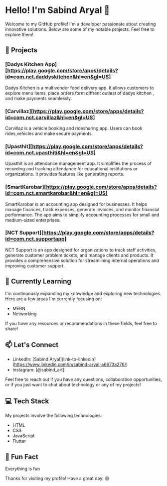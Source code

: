 # Hello! I'm Sabind Aryal 👋

Welcome to my GitHub profile! I'm a developer passionate about creating innovative solutions. Below are some of my notable projects. Feel free to explore them!

## 🚀 Projects

### [Dadys Kitchen App][https://play.google.com/store/apps/details?id=com.nct.daddyskitchen&hl=en&gl=US]
Dadys Kitchen is a multivendor food delivery app. It allows customers to explore menu items, place orders form diffrent outlest of dadys kitchen , and make payments seamlessly.

### [Carvillaz][https://play.google.com/store/apps/details?id=com.nct.carvillaz&hl=en&gl=US]
Carvillaz is a vehicle booking and ridesharing app. Users can book rides,vehicles and make secure payments.

### [Upasthit][https://play.google.com/store/apps/details?id=com.nct.upasthiti&hl=en&gl=US]
Upasthit is an attendance management app. It simplifies the process of recording and tracking attendance for educational institutions or organizations. It provides features like generating reports.

### [SmartKarobar][https://play.google.com/store/apps/details?id=com.nct.smartkarobar&hl=en&gl=US]
SmartKarobar is an accounting app designed for businesses. It helps manage finances, track expenses, generate invoices, and monitor financial performance. The app aims to simplify accounting processes for small and medium-sized enterprises.

### [NCT Support][https://play.google.com/store/apps/details?id=com.nct.supportapp]
NCT Support is an app designed for organizations to track staff activities, generate customer problem tickets, and manage clients and products. It provides a comprehensive solution for streamlining internal operations and improving customer support.


## 🌱 Currently Learning

I'm continuously expanding my knowledge and exploring new technologies. Here are a few areas I'm currently focusing on:

- MERN
- Networking

If you have any resources or recommendations in these fields, feel free to share!

## 📫 Let's Connect

- LinkedIn: [Sabind Aryal](link-to-linkedin](https://www.linkedin.com/in/sabind-aryal-a6673a276/)
- Instagram: [@sabind_art]

Feel free to reach out if you have any questions, collaboration opportunities, or if you just want to chat about technology or any of my projects!

## 💻 Tech Stack

My projects involve the following technologies:

- HTML
- CSS
- JavaScript
- Flutter

## 🌟 Fun Fact

Everything is fun

Thanks for visiting my profile! Have a great day! 😄
